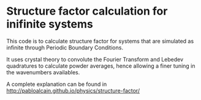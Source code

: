 # Structure factor calculation for inifinite systems

This code is to calculate structure factor for systems that are simulated as infinite through Periodic Boundary Conditions.

It uses crystal theory to convolute the Fourier Transform and Lebedev quadratures to calculate powder averages, hence allowing a finer tuning in the wavenumbers availables.

A complete explanation can be found in http://pabloalcain.github.io/physics/structure-factor/
